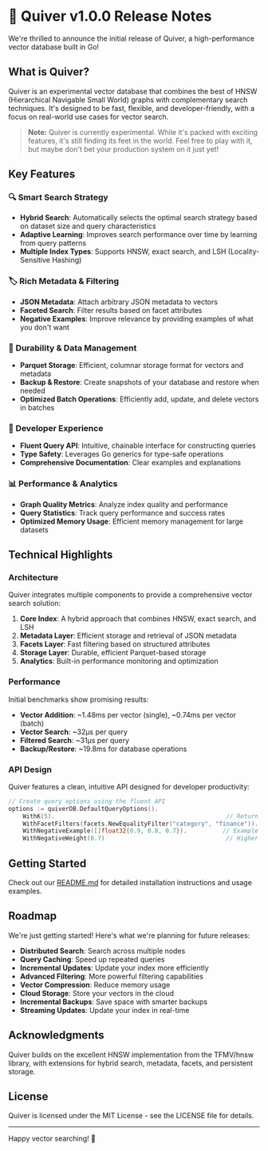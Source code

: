# 🏹 Quiver v1.0.0 Release Notes

We're thrilled to announce the initial release of Quiver, a high-performance vector database built in Go!

## What is Quiver?

Quiver is an experimental vector database that combines the best of HNSW (Hierarchical Navigable Small World) graphs with complementary search techniques. It's designed to be fast, flexible, and developer-friendly, with a focus on real-world use cases for vector search.

> **Note:** Quiver is currently experimental. While it's packed with exciting features, it's still finding its feet in the world. Feel free to play with it, but maybe don't bet your production system on it just yet!

## Key Features

### 🔍 Smart Search Strategy

- **Hybrid Search**: Automatically selects the optimal search strategy based on dataset size and query characteristics
- **Adaptive Learning**: Improves search performance over time by learning from query patterns
- **Multiple Index Types**: Supports HNSW, exact search, and LSH (Locality-Sensitive Hashing)

### 🏷️ Rich Metadata & Filtering

- **JSON Metadata**: Attach arbitrary JSON metadata to vectors
- **Faceted Search**: Filter results based on facet attributes
- **Negative Examples**: Improve relevance by providing examples of what you don't want

### 💾 Durability & Data Management

- **Parquet Storage**: Efficient, columnar storage format for vectors and metadata
- **Backup & Restore**: Create snapshots of your database and restore when needed
- **Optimized Batch Operations**: Efficiently add, update, and delete vectors in batches

### 🔧 Developer Experience

- **Fluent Query API**: Intuitive, chainable interface for constructing queries
- **Type Safety**: Leverages Go generics for type-safe operations
- **Comprehensive Documentation**: Clear examples and explanations

### 📊 Performance & Analytics

- **Graph Quality Metrics**: Analyze index quality and performance
- **Query Statistics**: Track query performance and success rates
- **Optimized Memory Usage**: Efficient memory management for large datasets

## Technical Highlights

### Architecture

Quiver integrates multiple components to provide a comprehensive vector search solution:

1. **Core Index**: A hybrid approach that combines HNSW, exact search, and LSH
2. **Metadata Layer**: Efficient storage and retrieval of JSON metadata
3. **Facets Layer**: Fast filtering based on structured attributes
4. **Storage Layer**: Durable, efficient Parquet-based storage
5. **Analytics**: Built-in performance monitoring and optimization

### Performance

Initial benchmarks show promising results:

- **Vector Addition**: ~1.48ms per vector (single), ~0.74ms per vector (batch)
- **Vector Search**: ~32μs per query
- **Filtered Search**: ~31μs per query
- **Backup/Restore**: ~19.8ms for database operations

### API Design

Quiver features a clean, intuitive API designed for developer productivity:

```go
// Create query options using the fluent API
options := quiverDB.DefaultQueryOptions().
    WithK(5).                                                // Return top 5 results
    WithFacetFilters(facets.NewEqualityFilter("category", "finance")).  // Add facet filter
    WithNegativeExample([]float32{0.9, 0.8, 0.7}).          // Example of what we don't want
    WithNegativeWeight(0.7)                                  // Higher weight for negative examples
```

## Getting Started

Check out our [README.md](README.md) for detailed installation instructions and usage examples.

## Roadmap

We're just getting started! Here's what we're planning for future releases:

- **Distributed Search**: Search across multiple nodes
- **Query Caching**: Speed up repeated queries
- **Incremental Updates**: Update your index more efficiently
- **Advanced Filtering**: More powerful filtering capabilities
- **Vector Compression**: Reduce memory usage
- **Cloud Storage**: Store your vectors in the cloud
- **Incremental Backups**: Save space with smarter backups
- **Streaming Updates**: Update your index in real-time

## Acknowledgments

Quiver builds on the excellent HNSW implementation from the TFMV/hnsw library, with extensions for hybrid search, metadata, facets, and persistent storage.

## License

Quiver is licensed under the MIT License - see the LICENSE file for details.

---

Happy vector searching! 🏹
